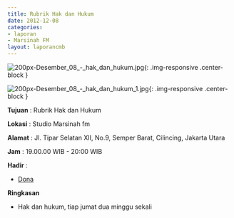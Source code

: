 ```yaml
---
title: Rubrik Hak dan Hukum
date: 2012-12-08
categories:
- laporan
- Marsinah FM
layout: laporancmb
---
```



![200px-Desember_08_-_hak_dan_hukum.jpg](/uploads/200px-Desember_08_-_hak_dan_hukum.jpg){: .img-responsive .center-block }

![200px-Desember_08_-_hak_dan_hukum_1.jpg](/uploads/200px-Desember_08_-_hak_dan_hukum_1.jpg){: .img-responsive .center-block }


**Tujuan** : Rubrik Hak dan Hukum 

**Lokasi** : Studio Marsinah fm 

**Alamat** : Jl. Tipar Selatan XII, No.9, Semper Barat, Cilincing, Jakarta Utara 

**Jam** : 19.00.00 WIB - 20:00 WIB 

**Hadir** :
* [Dona](http://wiki.ciptamedia.org/wiki/Dona)

**Ringkasan**  
* Hak dan hukum, tiap jumat dua minggu sekali 
